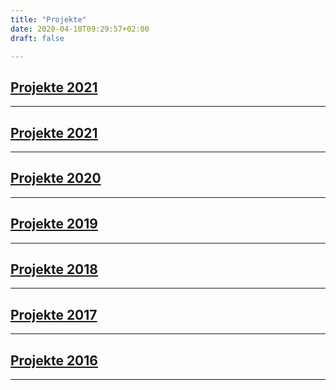 ```yaml
---
title: "Projekte"
date: 2020-04-10T09:29:57+02:00
draft: false

---
```

## [Projekte 2021](https://jasmin-schaedler.com/de/2022)
-------------
## [Projekte 2021](https://jasmin-schaedler.com/de/2021)
-------------
## [Projekte 2020](https://jasmin-schaedler.com/de/2020)
-------------
## [Projekte 2019](https://jasmin-schaedler.com/de/2019)
-------------
## [Projekte 2018](https://jasmin-schaedler.com/de/2018)
-------------
## [Projekte 2017](https://jasmin-schaedler.com/de/2017)
-------------
## [Projekte 2016](https://jasmin-schaedler.com/de/2016)
-------------
